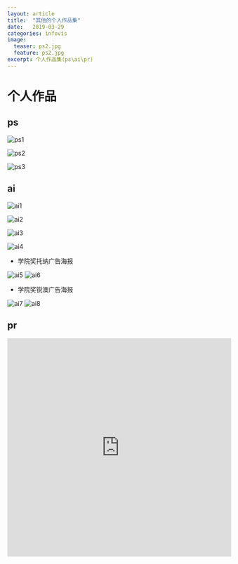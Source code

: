 ```yaml
---
layout: article
title:  "其他的个人作品集"
date:   2019-03-29
categories: infovis
image:
  teaser: ps2.jpg
  feature: ps2.jpg
excerpt: 个人作品集(ps\ai\pr)
---
```


# 个人作品

## ps
![ps1](https://luo00789.github.io/images/ps.jpg)

![ps2](https://luo00789.github.io/images/ps2.jpg)

![ps3](https://luo00789.github.io/images/ps3.jpg)

## ai
![ai1](https://luo00789.github.io/images/ai1.jpg)

![ai2](https://luo00789.github.io/images/ai2.jpg)

![ai3](https://luo00789.github.io/images/ai3.jpg)

![ai4](https://luo00789.github.io/images/ai4.jpg)

- 学院奖托纳广告海报

![ai5](https://luo00789.github.io/images/ai5.jpg)
![ai6](https://luo00789.github.io/images/ai6.jpg)

- 学院奖锐澳广告海报

![ai7](https://luo00789.github.io/images/ai7.jpg)
![ai8](https://luo00789.github.io/images/ai8.jpg)



## pr
<iframe height=498 width=510 src='http://player.youku.com/embed/XNDExNjkzNTIyNA==' frameborder=0 'allowfullscreen'></iframe>
